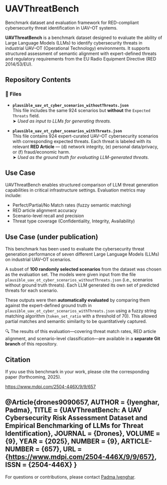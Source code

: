 # UAVThreatBench
Benchmark dataset and evaluation framework for RED-compliant cybersecurity threat identification in UAV–OT systems.

**UAVThreatBench** is a benchmark dataset designed to evaluate the ability of Large Language Models (LLMs) to identify cybersecurity threats in industrial UAV–OT (Operational Technology) environments. It supports structured assessment of semantic alignment with expert-defined threats and regulatory requirements from the EU Radio Equipment Directive (RED 2014/53/EU).

## Repository Contents

### 📂 Files

- **`plausible_uav_ot_cyber_scenarios_withoutThreats.json`**  
  This file includes the same 924 scenarios but **without** the `Expected Threats` field.  
  ➤ *Used as input to LLMs for generating threats.*

- **`plausible_uav_ot_cyber_scenarios_withThreats.json`**  
  This file contains 924 expert-curated UAV–OT cybersecurity scenarios with corresponding expected threats. Each threat is labeled with its relevant **RED Article** — (d) network integrity, (e) personal data/privacy, or (f) fraud/economic harm.  
  ➤ *Used as the ground truth for evaluating LLM-generated threats.*

## Use Case

UAVThreatBench enables structured comparison of LLM threat generation capabilities in critical infrastructure settings. Evaluation metrics may include:

- Perfect/Partial/No Match rates (fuzzy semantic matching)
- RED article alignment accuracy
- Scenario-level recall and precision
- Threat type coverage (Confidentiality, Integrity, Availability)

## Use Case (under publication)

This benchmark has been used to evaluate the cybersecurity threat generation performance of seven different Large Language Models (LLMs) on industrial UAV–OT scenarios.

A subset of **100 randomly selected scenarios** from the dataset was chosen as the evaluation set. The models were given input from the file `plausible_uav_ot_cyber_scenarios_withoutThreats.json` (i.e., scenarios without ground truth threats). Each LLM generated its own set of predicted threats for each scenario.

These outputs were then **automatically evaluated** by comparing them against the expert-defined ground truth in `plausible_uav_ot_cyber_scenarios_withThreats.json` using a fuzzy string matching algorithm (`token_set_ratio` with a threshold of 70). This allowed partial matches and semantic similarity to be quantitatively captured.

🔍 The results of this evaluation—covering threat match rates, RED article alignment, and scenario-level classification—are available in a **separate Git branch** of this repository.

## Citation

If you use this benchmark in your work, please cite the corresponding paper (forthcoming, 2025).

https://www.mdpi.com/2504-446X/9/9/657


@Article{drones9090657,
AUTHOR = {Iyenghar, Padma},
TITLE = {UAVThreatBench: A UAV Cybersecurity Risk Assessment Dataset and Empirical Benchmarking of LLMs for Threat Identification},
JOURNAL = {Drones},
VOLUME = {9},
YEAR = {2025},
NUMBER = {9},
ARTICLE-NUMBER = {657},
URL = {https://www.mdpi.com/2504-446X/9/9/657},
ISSN = {2504-446X}
}
---

For questions or contributions, please contact [Padma Iyenghar](mailto:piyengha@uos.de).

